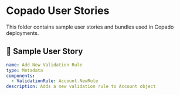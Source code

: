 # Copado User Stories

This folder contains sample user stories and bundles used in Copado deployments.

## 🧩 Sample User Story

```yaml
name: Add New Validation Rule
type: Metadata
components:
  - ValidationRule: Account.NewRule
description: Adds a new validation rule to Account object

